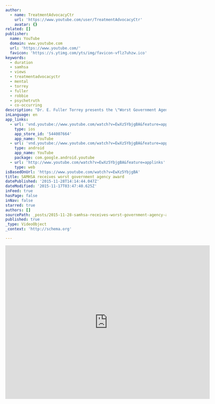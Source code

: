 ```yaml
---
author:
  - name: TreatmentAdvocacyCtr
    url: 'https://www.youtube.com/user/TreatmentAdvocacyCtr'
    avatar: {}
related: []
publisher:
  name: YouTube
  domain: www.youtube.com
  url: 'https://www.youtube.com/'
  favicon: 'https://s.ytimg.com/yts/img/favicon-vflz7uhzw.ico'
keywords:
  - duration
  - samhsa
  - views
  - treatmentadvocacyctr
  - mental
  - torrey
  - fuller
  - robbie
  - psychetruth
  - co-occurring
description: "Dr. E. Fuller Torrey presents the \"Worst Government Agency Award\" to SAMHSA \"for spending millions of taxpayer dollars while making problems worse instead of better\". Visit SAMHSA FAST FACTS to learn more about why SAMHSA 'won' this award. http://www.treatmentadvocacycenter.org/about-us/our-blog/102-mi/1956"
inLanguage: en
app_links:
  - url: 'vnd.youtube://www.youtube.com/watch?v=EwXz5YbjgBA&feature=applinks'
    type: ios
    app_store_id: '544007664'
    app_name: YouTube
  - url: 'vnd.youtube://www.youtube.com/watch?v=EwXz5YbjgBA&feature=applinks'
    type: android
    app_name: YouTube
    package: com.google.android.youtube
  - url: 'http://www.youtube.com/watch?v=EwXz5YbjgBA&feature=applinks'
    type: web
isBasedOnUrl: 'https://www.youtube.com/watch?v=EwXz5YbjgBA'
title: SAMHSA receives worst government agency award
datePublished: '2015-11-28T14:14:44.047Z'
dateModified: '2015-11-17T03:47:40.625Z'
inFeed: true
hasPage: false
inNav: false
starred: true
authors: []
sourcePath: _posts/2015-11-28-samhsa-receives-worst-government-agency-award.md
published: true
_type: VideoObject
_context: 'http://schema.org'

---
```

<iframe src="https://cdn.embedly.com/widgets/media.html?src=https%3A%2F%2Fwww.youtube.com%2Fembed%2FEwXz5YbjgBA%3Ffeature%3Doembed&amp;url=https%3A%2F%2Fwww.youtube.com%2Fwatch%3Fv%3DEwXz5YbjgBA&amp;image=https%3A%2F%2Fi.ytimg.com%2Fvi%2FEwXz5YbjgBA%2Fhqdefault.jpg&amp;key=b7d04c9b404c499eba89ee7072e1c4f7&amp;type=text%2Fhtml&amp;schema=youtube" width="640" height="480" scrolling="no" frameborder="0" allowfullscreen="allowfullscreen" style=""></iframe>